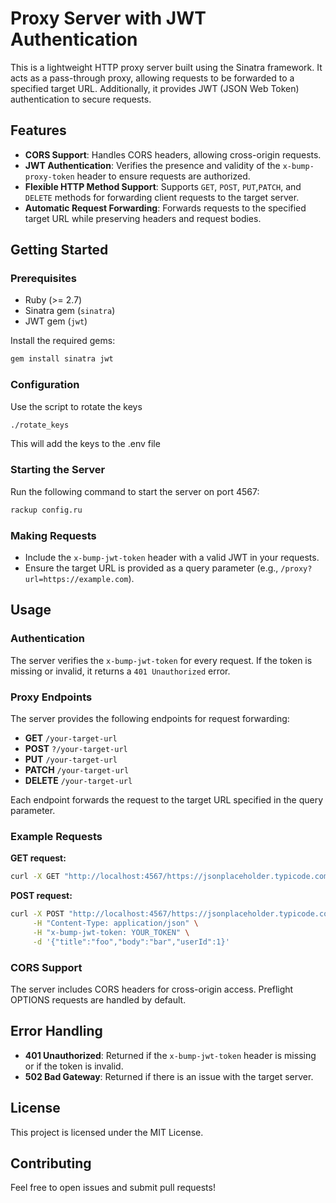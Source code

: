 # Proxy Server with JWT Authentication

This is a lightweight HTTP proxy server built using the Sinatra framework. It acts as a pass-through proxy, allowing requests to be forwarded to a specified target URL. Additionally, it provides JWT (JSON Web Token) authentication to secure requests.

## Features

- **CORS Support**: Handles CORS headers, allowing cross-origin requests.
- **JWT Authentication**: Verifies the presence and validity of the `x-bump-proxy-token` header to ensure requests are authorized.
- **Flexible HTTP Method Support**: Supports `GET`, `POST`, `PUT`,`PATCH`, and `DELETE` methods for forwarding client requests to the target server.
- **Automatic Request Forwarding**: Forwards requests to the specified target URL while preserving headers and request bodies.

## Getting Started

### Prerequisites

- Ruby (>= 2.7)
- Sinatra gem (`sinatra`)
- JWT gem (`jwt`)

Install the required gems:
```bash
gem install sinatra jwt
```

### Configuration

Use the script to rotate the keys
  ```bash
  ./rotate_keys
  ```
This will add the keys to the .env file

### Starting the Server

Run the following command to start the server on port 4567:
```bash
rackup config.ru
```

### Making Requests

- Include the `x-bump-jwt-token` header with a valid JWT in your requests.
- Ensure the target URL is provided as a query parameter (e.g., `/proxy?url=https://example.com`).

## Usage

### Authentication

The server verifies the `x-bump-jwt-token` for every request. If the token is missing or invalid, it returns a `401 Unauthorized` error.

### Proxy Endpoints

The server provides the following endpoints for request forwarding:

- **GET** `/your-target-url`
- **POST** `?/your-target-url`
- **PUT** `/your-target-url`
- **PATCH** `/your-target-url`
- **DELETE** `/your-target-url`

Each endpoint forwards the request to the target URL specified in the query parameter.

### Example Requests

**GET request:**
```bash
curl -X GET "http://localhost:4567/https://jsonplaceholder.typicode.com/posts" -H "x-bump-jwt-token: YOUR_TOKEN"
```

**POST request:**
```bash
curl -X POST "http://localhost:4567/https://jsonplaceholder.typicode.com/posts" \
     -H "Content-Type: application/json" \
     -H "x-bump-jwt-token: YOUR_TOKEN" \
     -d '{"title":"foo","body":"bar","userId":1}'
```

### CORS Support

The server includes CORS headers for cross-origin access. Preflight OPTIONS requests are handled by default.

## Error Handling

- **401 Unauthorized**: Returned if the `x-bump-jwt-token` header is missing or if the token is invalid.
- **502 Bad Gateway**: Returned if there is an issue with the target server.

## License

This project is licensed under the MIT License.

## Contributing

Feel free to open issues and submit pull requests!
